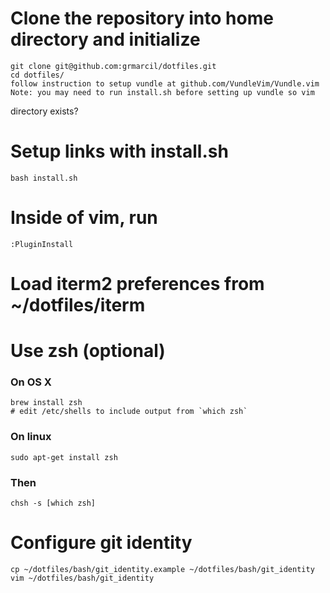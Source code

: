 # Clone the repository into home directory and initialize
    git clone git@github.com:grmarcil/dotfiles.git
    cd dotfiles/
    follow instruction to setup vundle at github.com/VundleVim/Vundle.vim
    Note: you may need to run install.sh before setting up vundle so vim
directory exists?

# Setup links with install.sh
    bash install.sh

# Inside of vim, run
    :PluginInstall

# Load iterm2 preferences from ~/dotfiles/iterm

# Use zsh (optional)
### On OS X
    brew install zsh
    # edit /etc/shells to include output from `which zsh`
### On linux
    sudo apt-get install zsh
### Then
    chsh -s [which zsh]

# Configure git identity
    cp ~/dotfiles/bash/git_identity.example ~/dotfiles/bash/git_identity
    vim ~/dotfiles/bash/git_identity
